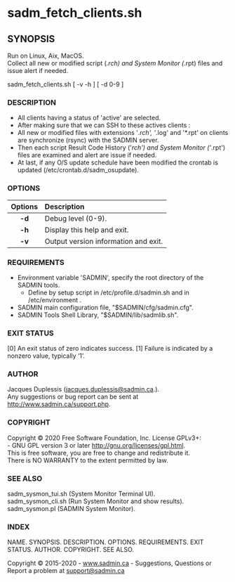 # sadm_fetch_clients.sh

## SYNOPSIS
Run on Linux, Aix, MacOS.  
Collect all new or modified script (*.rch) and System Monitor (*.rpt) files and issue alert if needed.  
 
sadm_fetch_clients.sh     [ -v -h  ]    [ -d   0-9  ] 
 
### DESCRIPTION

- All clients having a status of 'active' are selected.
- After making sure that we can SSH to these actives clients :
- All new or modified files with extensions '*.rch', '*.log' and '*.rpt' on clients are synchronize (rsync) with the SADMIN server.
- Then each script Result Code History ('*rch') and System Monitor ('*.rpt') files are examined and alert are issue if needed.
- At last, if any O/S update schedule have been modified the crontab is updated (/etc/crontab.d/sadm_osupdate).

 
### OPTIONS

| Options       | Description   |
| :----------------: | :---------------- |
| **-d**  | Debug level (0-9). |  
| **-h**  | Display this help and exit. |  
| **-v**  | Output version information and exit. |   


### REQUIREMENTS

- Environment variable 'SADMIN', specify the root directory of the SADMIN tools.  
    - Define by setup script in /etc/profile.d/sadmin.sh and in /etc/environment .  
- SADMIN main configuration file, "$SADMIN/cfg/sadmin.cfg". 
- SADMIN Tools Shell Library, "$SADMIN/lib/sadmlib.sh".  
 
### EXIT STATUS

[0]    An exit status of zero indicates success. 
[1]    Failure is indicated by a nonzero value, typically ‘1’.  
 
### AUTHOR
Jacques Duplessis (jacques.duplessis@sadmin.ca.).  
Any suggestions or bug report can be sent at http://www.sadmin.ca/support.php. 

### COPYRIGHT
Copyright © 2020 Free Software Foundation, Inc. License GPLv3+:  
    - GNU GPL version 3 or later http://gnu.org/licenses/gpl.html.  
This is free software, you are free to change and redistribute it.   
There is NO WARRANTY to the extent permitted by law.  

 
### SEE ALSO

sadm_sysmon_tui.sh   (System Monitor Terminal UI).  
sadm_sysmon_cli.sh   (Run System Monitor and show results). 
sadm_sysmon.pl   (SADMIN System Monitor). 

 
### INDEX

NAME. 
SYNOPSIS. 
DESCRIPTION. 
OPTIONS. 
REQUIREMENTS. 
EXIT STATUS. 
AUTHOR. 
COPYRIGHT. 
SEE ALSO. 


Copyright © 2015-2020 - www.sadmin.ca - Suggestions, Questions or Report a problem at support@sadmin.ca 